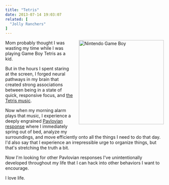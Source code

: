 ```yaml
---
title: "Tetris"
date: 2013-07-14 19:03:07
related: [
  "Jolly Ranchers"
]
---
```


<img alt="Nintendo Game Boy" src="http://static.giantbomb.com/uploads/original/0/9566/392624-123950_gadget26_gameboy_b.jpg" style="width: 270px; height: 268px; float: right; padding: 0px 0px 16px 16px;" />Mom probably thought I was wasting my time while I was playing Game Boy Tetris as a kid.

But in the hours I spent staring at the screen, I forged neural pathways in my brain that created strong associations between being in a state of quick, responsive focus, and <a href="http://www.youtube.com/watch?v=whBg7IF5JUg" target="_blank" rel="noopener noreferrer" title="Listen to it. Isn't it fantastic?">the Tetris music</a>.

Now when my morning alarm plays that music, I experience a deeply engrained <a href="https://en.wikipedia.org/wiki/Classical_conditioning" target="_blank" rel="noopener noreferrer" title="Ivan Pavlov hails from Russia, which is where Tetris originates as well. Coincidence?">Pavlovian response</a> where I immediately spring out of bed, analyze my surroundings, and move efficiently onto all the things I need to do that day. I'd also say that I experience an irrepressible urge to organize things, but that's stretching the truth a bit.

Now I'm looking for other Pavlovian responses I've unintentionally developed throughout my life that I can hack into other behaviors I want to encourage.

I love life.
